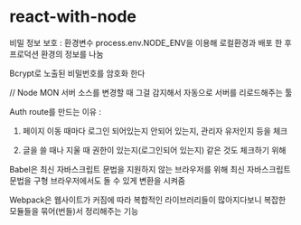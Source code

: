 # react-with-node

비밀 정보 보호 : 환경변수 process.env.NODE_ENV을 이용해
로컬환경과 배포 한 후 프로덕션 환경의 정보를 나눔

Bcrypt로 노출된 비밀번호를 암호화 한다

// Node MON 서버 소스를 변경할 때 그걸 감지해서 자동으로 서버를 리로드해주는 툴

Auth route를 만드는 이유 :

1. 페이지 이동 때마다 로그인 되어있는지 안되어 있는지, 관리자 유저인지 등을 체크

2. 글을 쓸 때나 지울 때 권한이 있는지(로그인되어 있는지) 같은 것도 체크하기 위해

Babel은 최신 자바스크립트 문법을 지원하지 않는 브라우저를 위해 최신 자바스크립트 문법을 구형 브라우저에서도 돌 수 있게 변환을 시켜줌

Webpack은 웹사이트가 커짐에 따라 복합적인 라이브러리들이 많아지다보니 복잡한 모듈들을 묶어(번들)서 정리해주는 기능
